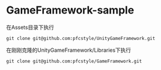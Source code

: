 # GameFramework-sample

在Assets目录下执行

```
git clone git@github.com:pfcstyle/UnityGameFramework.git
```


在刚刚克隆的UnityGameFramework/Libraries下执行
```
git clone git@github.com:pfcstyle/GameFramework.git
```
